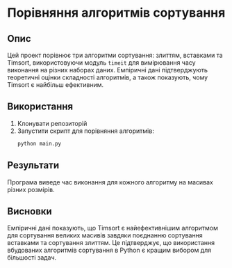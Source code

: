 # Порівняння алгоритмів сортування

## Опис

Цей проект порівнює три алгоритми сортування: злиттям, вставками та Timsort, використовуючи модуль `timeit` для вимірювання часу виконання на різних наборах даних. Емпіричні дані підтверджують теоретичні оцінки складності алгоритмів, а також показують, чому Timsort є найбільш ефективним.

## Використання

1. Клонувати репозиторій
2. Запустити скрипт для порівняння алгоритмів:
    ```sh
    python main.py
    ```

## Результати

Програма виведе час виконання для кожного алгоритму на масивах різних розмірів.

## Висновки

Емпіричні дані показують, що Timsort є найефективнішим алгоритмом для сортування великих масивів завдяки поєднанню сортування вставками та сортування злиттям. Це підтверджує, що використання вбудованих алгоритмів сортування в Python є кращим вибором для більшості задач.
